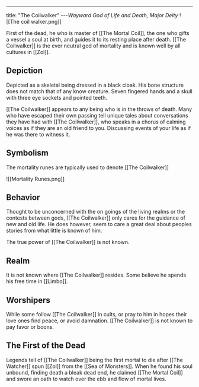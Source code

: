 ---
title: "The Coilwalker"
---*Wayward God of Life and Death, Major Deity*
![[The coil walker.png]]

First of the dead, he who is master of [[The Mortal Coil]], the one who gifts a vessel a soul at birth, and guides it to its resting place after death. [[The Coilwalker]] is the ever neutral god of mortality and is known well by all cultures in [[Zol]].

## Depiction
Depicted as a skeletal being dressed in a black cloak. His bone structure does not match that of any know creature. Seven fingered hands and a skull with three eye sockets and pointed teeth.

[[The Coilwalker]] appears to any being who is in the throws of death. Many who have escaped their own passing tell unique tales about conversations they have had with [[The Coilwalker]], who speaks in a chorus of calming voices as if they are an old friend to you. Discussing events of your life as if he was there to witness it.

## Symbolism
The mortality runes are typically used to denote [[The Coilwalker]]

![[Mortality Runes.png]]

## Behavior
Thought to be unconcerned with the on goings of the living realms or the contests between gods, [[The Coilwalker]] only cares for the guidance of new and old life. He does however, seem to care a great deal about peoples stories from what little is known of him.

The true power of [[The Coilwalker]] is not known.

## Realm
It is not known where [[The Coilwalker]] resides. Some believe he spends his free time in [[Limbo]].

## Worshipers
While some follow [[The Coilwalker]] in cults, or pray to him in hopes their love ones find peace, or avoid damnation. [[The Coilwalker]]  is not known to pay favor or boons.

## The First of the Dead
Legends tell of [[The Coilwalker]] being the first mortal to die after [[The Watcher]] spun [[Zol]] from the [[Sea of Monsters]]. When he found his soul unbound, finding death a bleak dead end, he claimed [[The Mortal Coil]] and swore an oath to watch over the ebb and flow of mortal lives.